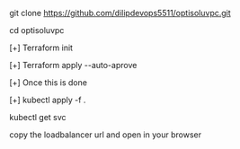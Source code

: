 git clone  https://github.com/dilipdevops5511/optisoluvpc.git

cd optisoluvpc

[+] Terraform init 

[+] Terraform apply --auto-aprove

[+] Once this is done 

[+] kubectl apply -f .

kubectl get svc 

copy the loadbalancer url and open in your browser